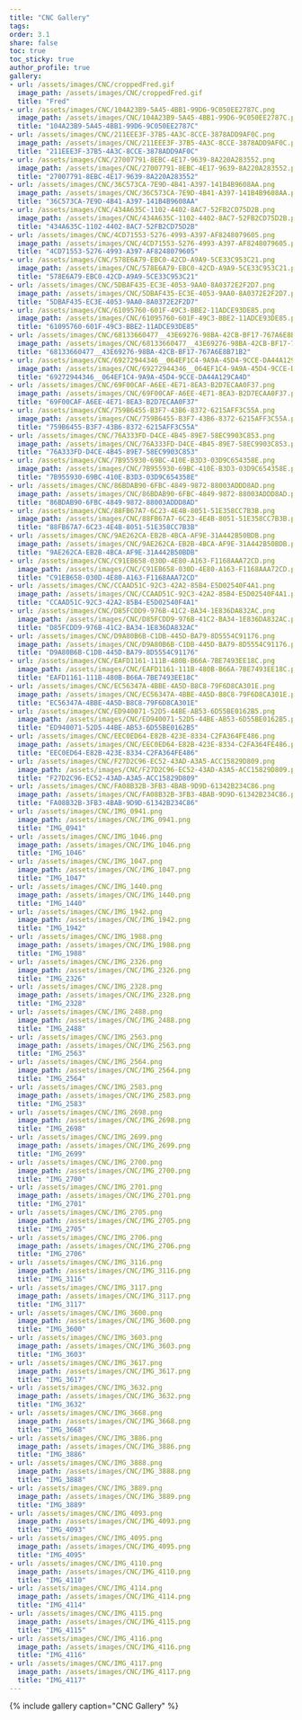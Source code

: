 ```yaml
---
title: "CNC Gallery"
tags:
order: 3.1
share: false
toc: true
toc_sticky: true
author_profile: true
gallery:
- url: /assets/images/CNC/croppedFred.gif
  image_path: /assets/images/CNC/croppedFred.gif
  title: "Fred"
- url: /assets/images/CNC/104A23B9-5A45-4BB1-99D6-9C050EE2787C.png
  image_path: /assets/images/CNC/104A23B9-5A45-4BB1-99D6-9C050EE2787C.png
  title: "104A23B9-5A45-4BB1-99D6-9C050EE2787C"
- url: /assets/images/CNC/211EEE3F-37B5-4A3C-8CCE-3878ADD9AF0C.png
  image_path: /assets/images/CNC/211EEE3F-37B5-4A3C-8CCE-3878ADD9AF0C.png
  title: "211EEE3F-37B5-4A3C-8CCE-3878ADD9AF0C"
- url: /assets/images/CNC/27007791-8EBC-4E17-9639-8A220A283552.png
  image_path: /assets/images/CNC/27007791-8EBC-4E17-9639-8A220A283552.png
  title: "27007791-8EBC-4E17-9639-8A220A283552"
- url: /assets/images/CNC/36C573CA-7E9D-4B41-A397-141B4B9608AA.png
  image_path: /assets/images/CNC/36C573CA-7E9D-4B41-A397-141B4B9608AA.png
  title: "36C573CA-7E9D-4B41-A397-141B4B9608AA"
- url: /assets/images/CNC/434A635C-1102-4402-8AC7-52FB2CD75D2B.png
  image_path: /assets/images/CNC/434A635C-1102-4402-8AC7-52FB2CD75D2B.png
  title: "434A635C-1102-4402-8AC7-52FB2CD75D2B"
- url: /assets/images/CNC/4CD71553-5276-4993-A397-AF8248079605.png
  image_path: /assets/images/CNC/4CD71553-5276-4993-A397-AF8248079605.png
  title: "4CD71553-5276-4993-A397-AF8248079605"
- url: /assets/images/CNC/578E6A79-EBC0-42CD-A9A9-5CE33C953C21.png
  image_path: /assets/images/CNC/578E6A79-EBC0-42CD-A9A9-5CE33C953C21.png
  title: "578E6A79-EBC0-42CD-A9A9-5CE33C953C21"
- url: /assets/images/CNC/5DBAF435-EC3E-4053-9AA0-8A0372E2F2D7.png
  image_path: /assets/images/CNC/5DBAF435-EC3E-4053-9AA0-8A0372E2F2D7.png
  title: "5DBAF435-EC3E-4053-9AA0-8A0372E2F2D7"
- url: /assets/images/CNC/61095760-601F-49C3-BBE2-11ADCE93DE85.png
  image_path: /assets/images/CNC/61095760-601F-49C3-BBE2-11ADCE93DE85.png
  title: "61095760-601F-49C3-BBE2-11ADCE93DE85"
- url: /assets/images/CNC/68133660477__43E69276-98BA-42CB-BF17-767A6E8B71B2.png
  image_path: /assets/images/CNC/68133660477__43E69276-98BA-42CB-BF17-767A6E8B71B2.png
  title: "68133660477__43E69276-98BA-42CB-BF17-767A6E8B71B2"
- url: /assets/images/CNC/69272944346__064EF1C4-9A9A-45D4-9CCE-DA44A129CA4D.png
  image_path: /assets/images/CNC/69272944346__064EF1C4-9A9A-45D4-9CCE-DA44A129CA4D.png
  title: "69272944346__064EF1C4-9A9A-45D4-9CCE-DA44A129CA4D"
- url: /assets/images/CNC/69F00CAF-A6EE-4E71-8EA3-B2D7ECAA0F37.png
  image_path: /assets/images/CNC/69F00CAF-A6EE-4E71-8EA3-B2D7ECAA0F37.png
  title: "69F00CAF-A6EE-4E71-8EA3-B2D7ECAA0F37"
- url: /assets/images/CNC/759B6455-B3F7-43B6-8372-6215AFF3C55A.png
  image_path: /assets/images/CNC/759B6455-B3F7-43B6-8372-6215AFF3C55A.png
  title: "759B6455-B3F7-43B6-8372-6215AFF3C55A"
- url: /assets/images/CNC/76A333FD-D4CE-4B45-89E7-58EC9903C853.png
  image_path: /assets/images/CNC/76A333FD-D4CE-4B45-89E7-58EC9903C853.png
  title: "76A333FD-D4CE-4B45-89E7-58EC9903C853"
- url: /assets/images/CNC/7B955930-69BC-410E-B3D3-03D9C654358E.png
  image_path: /assets/images/CNC/7B955930-69BC-410E-B3D3-03D9C654358E.png
  title: "7B955930-69BC-410E-B3D3-03D9C654358E"
- url: /assets/images/CNC/86BDAB90-6FBC-4849-9872-88003ADDD8AD.png
  image_path: /assets/images/CNC/86BDAB90-6FBC-4849-9872-88003ADDD8AD.png
  title: "86BDAB90-6FBC-4849-9872-88003ADDD8AD"
- url: /assets/images/CNC/88FB67A7-6C23-4E4B-8051-51E358CC7B3B.png
  image_path: /assets/images/CNC/88FB67A7-6C23-4E4B-8051-51E358CC7B3B.png
  title: "88FB67A7-6C23-4E4B-8051-51E358CC7B3B"
- url: /assets/images/CNC/9AE262CA-EB2B-4BCA-AF9E-31A442B50BDB.png
  image_path: /assets/images/CNC/9AE262CA-EB2B-4BCA-AF9E-31A442B50BDB.png
  title: "9AE262CA-EB2B-4BCA-AF9E-31A442B50BDB"
- url: /assets/images/CNC/C91EB658-030D-4E80-A163-F1168AAA72CD.png
  image_path: /assets/images/CNC/C91EB658-030D-4E80-A163-F1168AAA72CD.png
  title: "C91EB658-030D-4E80-A163-F1168AAA72CD"
- url: /assets/images/CNC/CCAAD51C-92C3-42A2-85B4-E5D02540F4A1.png
  image_path: /assets/images/CNC/CCAAD51C-92C3-42A2-85B4-E5D02540F4A1.png
  title: "CCAAD51C-92C3-42A2-85B4-E5D02540F4A1"
- url: /assets/images/CNC/D85FCDD9-976B-41C2-BA34-1E836DA832AC.png
  image_path: /assets/images/CNC/D85FCDD9-976B-41C2-BA34-1E836DA832AC.png
  title: "D85FCDD9-976B-41C2-BA34-1E836DA832AC"
- url: /assets/images/CNC/D9A80B6B-C1DB-445D-BA79-8D5554C91176.png
  image_path: /assets/images/CNC/D9A80B6B-C1DB-445D-BA79-8D5554C91176.png
  title: "D9A80B6B-C1DB-445D-BA79-8D5554C91176"
- url: /assets/images/CNC/EAFD1161-111B-480B-B66A-7BE7493EE18C.png
  image_path: /assets/images/CNC/EAFD1161-111B-480B-B66A-7BE7493EE18C.png
  title: "EAFD1161-111B-480B-B66A-7BE7493EE18C"
- url: /assets/images/CNC/EC56347A-4BBE-4A5D-B8C8-79F6D8CA301E.png
  image_path: /assets/images/CNC/EC56347A-4BBE-4A5D-B8C8-79F6D8CA301E.png
  title: "EC56347A-4BBE-4A5D-B8C8-79F6D8CA301E"
- url: /assets/images/CNC/ED940071-52D5-44BE-AB53-6D55BE0162B5.png
  image_path: /assets/images/CNC/ED940071-52D5-44BE-AB53-6D55BE0162B5.png
  title: "ED940071-52D5-44BE-AB53-6D55BE0162B5"
- url: /assets/images/CNC/EEC0ED64-E82B-423E-8334-C2FA364FE486.png
  image_path: /assets/images/CNC/EEC0ED64-E82B-423E-8334-C2FA364FE486.png
  title: "EEC0ED64-E82B-423E-8334-C2FA364FE486"
- url: /assets/images/CNC/F27D2C96-EC52-43AD-A3A5-ACC15829D809.png
  image_path: /assets/images/CNC/F27D2C96-EC52-43AD-A3A5-ACC15829D809.png
  title: "F27D2C96-EC52-43AD-A3A5-ACC15829D809"
- url: /assets/images/CNC/FA08B32B-3FB3-4BAB-9D9D-61342B234C86.png
  image_path: /assets/images/CNC/FA08B32B-3FB3-4BAB-9D9D-61342B234C86.png
  title: "FA08B32B-3FB3-4BAB-9D9D-61342B234C86"
- url: /assets/images/CNC/IMG_0941.png
  image_path: /assets/images/CNC/IMG_0941.png
  title: "IMG_0941"
- url: /assets/images/CNC/IMG_1046.png
  image_path: /assets/images/CNC/IMG_1046.png
  title: "IMG_1046"
- url: /assets/images/CNC/IMG_1047.png
  image_path: /assets/images/CNC/IMG_1047.png
  title: "IMG_1047"
- url: /assets/images/CNC/IMG_1440.png
  image_path: /assets/images/CNC/IMG_1440.png
  title: "IMG_1440"
- url: /assets/images/CNC/IMG_1942.png
  image_path: /assets/images/CNC/IMG_1942.png
  title: "IMG_1942"
- url: /assets/images/CNC/IMG_1988.png
  image_path: /assets/images/CNC/IMG_1988.png
  title: "IMG_1988"
- url: /assets/images/CNC/IMG_2326.png
  image_path: /assets/images/CNC/IMG_2326.png
  title: "IMG_2326"
- url: /assets/images/CNC/IMG_2328.png
  image_path: /assets/images/CNC/IMG_2328.png
  title: "IMG_2328"
- url: /assets/images/CNC/IMG_2488.png
  image_path: /assets/images/CNC/IMG_2488.png
  title: "IMG_2488"
- url: /assets/images/CNC/IMG_2563.png
  image_path: /assets/images/CNC/IMG_2563.png
  title: "IMG_2563"
- url: /assets/images/CNC/IMG_2564.png
  image_path: /assets/images/CNC/IMG_2564.png
  title: "IMG_2564"
- url: /assets/images/CNC/IMG_2583.png
  image_path: /assets/images/CNC/IMG_2583.png
  title: "IMG_2583"
- url: /assets/images/CNC/IMG_2698.png
  image_path: /assets/images/CNC/IMG_2698.png
  title: "IMG_2698"
- url: /assets/images/CNC/IMG_2699.png
  image_path: /assets/images/CNC/IMG_2699.png
  title: "IMG_2699"
- url: /assets/images/CNC/IMG_2700.png
  image_path: /assets/images/CNC/IMG_2700.png
  title: "IMG_2700"
- url: /assets/images/CNC/IMG_2701.png
  image_path: /assets/images/CNC/IMG_2701.png
  title: "IMG_2701"
- url: /assets/images/CNC/IMG_2705.png
  image_path: /assets/images/CNC/IMG_2705.png
  title: "IMG_2705"
- url: /assets/images/CNC/IMG_2706.png
  image_path: /assets/images/CNC/IMG_2706.png
  title: "IMG_2706"
- url: /assets/images/CNC/IMG_3116.png
  image_path: /assets/images/CNC/IMG_3116.png
  title: "IMG_3116"
- url: /assets/images/CNC/IMG_3117.png
  image_path: /assets/images/CNC/IMG_3117.png
  title: "IMG_3117"
- url: /assets/images/CNC/IMG_3600.png
  image_path: /assets/images/CNC/IMG_3600.png
  title: "IMG_3600"
- url: /assets/images/CNC/IMG_3603.png
  image_path: /assets/images/CNC/IMG_3603.png
  title: "IMG_3603"
- url: /assets/images/CNC/IMG_3617.png
  image_path: /assets/images/CNC/IMG_3617.png
  title: "IMG_3617"
- url: /assets/images/CNC/IMG_3632.png
  image_path: /assets/images/CNC/IMG_3632.png
  title: "IMG_3632"
- url: /assets/images/CNC/IMG_3668.png
  image_path: /assets/images/CNC/IMG_3668.png
  title: "IMG_3668"
- url: /assets/images/CNC/IMG_3886.png
  image_path: /assets/images/CNC/IMG_3886.png
  title: "IMG_3886"
- url: /assets/images/CNC/IMG_3888.png
  image_path: /assets/images/CNC/IMG_3888.png
  title: "IMG_3888"
- url: /assets/images/CNC/IMG_3889.png
  image_path: /assets/images/CNC/IMG_3889.png
  title: "IMG_3889"
- url: /assets/images/CNC/IMG_4093.png
  image_path: /assets/images/CNC/IMG_4093.png
  title: "IMG_4093"
- url: /assets/images/CNC/IMG_4095.png
  image_path: /assets/images/CNC/IMG_4095.png
  title: "IMG_4095"
- url: /assets/images/CNC/IMG_4110.png
  image_path: /assets/images/CNC/IMG_4110.png
  title: "IMG_4110"
- url: /assets/images/CNC/IMG_4114.png
  image_path: /assets/images/CNC/IMG_4114.png
  title: "IMG_4114"
- url: /assets/images/CNC/IMG_4115.png
  image_path: /assets/images/CNC/IMG_4115.png
  title: "IMG_4115"
- url: /assets/images/CNC/IMG_4116.png
  image_path: /assets/images/CNC/IMG_4116.png
  title: "IMG_4116"
- url: /assets/images/CNC/IMG_4117.png
  image_path: /assets/images/CNC/IMG_4117.png
  title: "IMG_4117"
---
```


{% include gallery caption="CNC Gallery" %}